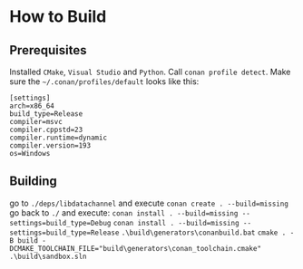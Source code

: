 # How to Build
## Prerequisites
Installed `CMake`, `Visual Studio` and `Python`.
Call `conan profile detect`.
Make sure the `~/.conan/profiles/default` looks like this:
```
[settings]
arch=x86_64
build_type=Release
compiler=msvc
compiler.cppstd=23
compiler.runtime=dynamic
compiler.version=193
os=Windows
```
## Building
go to `./deps/libdatachannel`
and execute `conan create . --build=missing`
go back to `./`
and execute:
`conan install . --build=missing --settings=build_type=Debug`
`conan install . --build=missing --settings=build_type=Release`
`.\build\generators\conanbuild.bat`
`cmake . -B build -DCMAKE_TOOLCHAIN_FILE="build\generators\conan_toolchain.cmake"`
`.\build\sandbox.sln`

